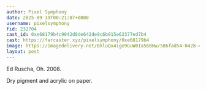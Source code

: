 ```yaml
---
author: Pixel Symphony
date: 2025-09-19T00:21:07+0000
username: pixelsymphony
fid: 232704
cast_id: 0xe68179b4c9042d8de642de9c6b915e62377ed7b4
cast: https://farcaster.xyz/pixelsymphony/0xe68179b4
image: https://imagedelivery.net/BXluQx4ige9GuW0Ia56BHw/586fad54-0428-4e21-e64f-fd921455f400/original
layout: post
---
```

Ed Ruscha, Oh. 2008.  
  
Dry pigment and acrylic on paper.  

<img src='https://imagedelivery.net/BXluQx4ige9GuW0Ia56BHw/586fad54-0428-4e21-e64f-fd921455f400/original' alt='' referrerpolicy='no-referrer'/>